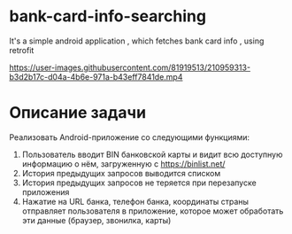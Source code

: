 # bank-card-info-searching
It's a simple android application , which fetches bank card info , using retrofit

https://user-images.githubusercontent.com/81919513/210959313-b3d2b17c-d04a-4b6e-971a-b43eff7841de.mp4

# Описание задачи
Реализовать Android-приложение со следующими функциями:
1. Пользователь вводит BIN банковской карты и видит всю доступную информацию о нём,
загруженную с https://binlist.net/
2. История предыдущих запросов выводится списком
3. История предыдущих запросов не теряется при перезапуске приложения
4. Нажатие на URL банка, телефон банка, координаты страны отправляет пользователя в
приложение, которое может обработать эти данные (браузер, звонилка, карты)



